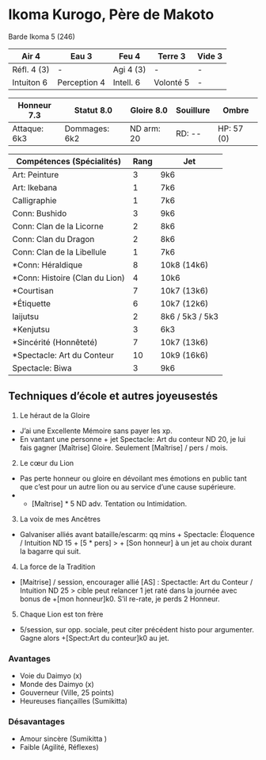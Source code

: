 # Ikoma Kurogo, Père de Makoto

Barde Ikoma 5 (246)

| **Air** 4     | **Eau** 3     | **Feu** 4     | **Terre** 3   | **Vide** 3
| ------------- | ------------- | ------------- | ------------- | -------------
| Réfl. 4 (3)   | -             | Agi 4 (3)     | -             | -
| Intuiton 6    | Perception 4  | Intell.     6 | Volonté 5     | -

| Honneur 7.3   | Statut 8.0    | Gloire 8.0    | Souillure     | Ombre
| ------------- | ------------- | ------------- | ------------- | -------------
| Attaque: 6k3  | Dommages: 6k2 | ND arm: 20    | RD: --        | HP: 57 (0)

| Compétences (Spécialités)                     | Rang  | Jet
| --------------------------------------------- | ----- | -------
| Art: Peinture                                 | 3     | 9k6
| Art: Ikebana                                  | 1     | 7k6
| Calligraphie                                  | 1     | 7k6
| Conn: Bushido                                 | 3     | 9k6
| Conn: Clan de la Licorne                      | 2     | 8k6
| Conn: Clan du Dragon                          | 2     | 8k6
| Conn: Clan de la Libellule                    | 1     | 7k6
| *Conn: Héraldique                             | 8     | 10k8 (14k6)
| *Conn: Histoire (Clan du Lion)                | 4     | 10k6
| *Courtisan                                    | 7     | 10k7 (13k6)
| *Étiquette                                    | 6     | 10k7 (12k6)
| Iaijutsu                                      | 2     | 8k6 / 5k3 / 5k3
| *Kenjutsu                                     | 3     | 6k3
| *Sincérité (Honnêteté)                        | 7     | 10k7 (13k6)
| *Spectacle: Art du Conteur                    | 10    | 10k9 (16k6)
| Spectacle: Biwa                               | 3     | 9k6



## Techniques d’école et autres joyeusestés

1. Le héraut de la Gloire
  * J’ai une Excellente Mémoire sans payer les xp.
  * En vantant une personne + jet Spectacle: Art du conteur ND 20, je lui fais
    gagner [Maîtrise] Gloire. Seulement [Maîtrise] / pers / mois.
2. Le cœur du Lion
  * Pas perte honneur ou gloire en dévoilant mes émotions en public tant que c’est
    pour un autre lion ou au service d’une cause supérieure.
  * + [Maîtrise] * 5 ND adv. Tentation ou Intimidation.
3. La voix de mes Ancêtres
  * Galvaniser alliés avant bataille/escarm: qq mins + Spectacle: Éloquence /
    Intuition ND 15 + [5 * pers] > + [Son honneur] à un jet au choix durant la
    bagarre qui suit.
4. La force de la Tradition
  * [Maitrise] / session, encourager allié [AS] : Spectactle: Art du Conteur /
    Intuition ND 25 > cible peut relancer 1 jet raté dans la journée avec bonus
    de +[mon honneur]k0. S’il re-rate, je perds 2 Honneur.
5. Chaque Lion est ton frère
  * 5/session, sur opp. sociale, peut citer précédent histo pour argumenter. Gagne
    alors +[Spect:Art du conteur]k0 au jet. 

### Avantages

* Voie du Daimyo (x)
* Monde des Daimyo (x)
* Gouverneur (Ville, 25 points)
* Heureuses fiançailles (Sumikitta)

### Désavantages

* Amour sincère (Sumikitta )
* Faible (Agilité, Réflexes)

